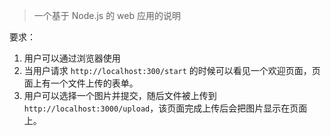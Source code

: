 > 一个基于 Node.js 的 web 应用的说明

要求：

1.  用户可以通过浏览器使用
2. 当用户请求 `http://localhost:300/start` 的时候可以看见一个欢迎页面，页面上有一个文件上传的表单。
3. 用户可以选择一个图片并提交，随后文件被上传到 `http://localhost:3000/upload`，该页面完成上传后会把图片显示在页面上。